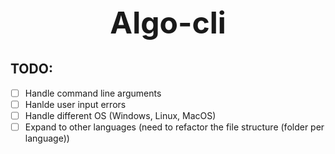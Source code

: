 <h1 align="center" style="font-size: 3rem;">
Algo-cli
</h1>

## TODO:

- [ ] Handle command line arguments
- [ ] Hanlde user input errors
- [ ] Handle different OS (Windows, Linux, MacOS)
- [ ] Expand to other languages (need to refactor the file structure (folder per language))
